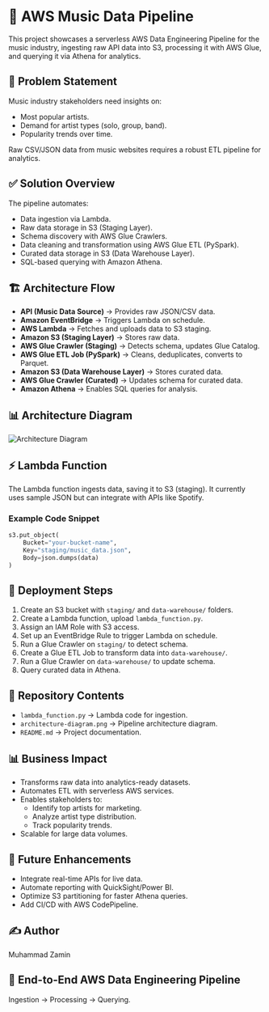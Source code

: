 # 🎵 AWS Music Data Pipeline

This project showcases a serverless AWS Data Engineering Pipeline for the music industry, ingesting raw API data into S3, processing it with AWS Glue, and querying it via Athena for analytics.

## 📌 Problem Statement

Music industry stakeholders need insights on:
- Most popular artists.
- Demand for artist types (solo, group, band).
- Popularity trends over time.

Raw CSV/JSON data from music websites requires a robust ETL pipeline for analytics.

## ✅ Solution Overview

The pipeline automates:
- Data ingestion via Lambda.
- Raw data storage in S3 (Staging Layer).
- Schema discovery with AWS Glue Crawlers.
- Data cleaning and transformation using AWS Glue ETL (PySpark).
- Curated data storage in S3 (Data Warehouse Layer).
- SQL-based querying with Amazon Athena.

## 🏗️ Architecture Flow

- **API (Music Data Source)** → Provides raw JSON/CSV data.
- **Amazon EventBridge** → Triggers Lambda on schedule.
- **AWS Lambda** → Fetches and uploads data to S3 staging.
- **Amazon S3 (Staging Layer)** → Stores raw data.
- **AWS Glue Crawler (Staging)** → Detects schema, updates Glue Catalog.
- **AWS Glue ETL Job (PySpark)** → Cleans, deduplicates, converts to Parquet.
- **Amazon S3 (Data Warehouse Layer)** → Stores curated data.
- **AWS Glue Crawler (Curated)** → Updates schema for curated data.
- **Amazon Athena** → Enables SQL queries for analysis.

## 📊 Architecture Diagram

![Architecture Diagram](architecture-diagram.png)

## ⚡ Lambda Function

The Lambda function ingests data, saving it to S3 (staging). It currently uses sample JSON but can integrate with APIs like Spotify.

### Example Code Snippet
```python
s3.put_object(
    Bucket="your-bucket-name",
    Key="staging/music_data.json",
    Body=json.dumps(data)
)
```

## 🚀 Deployment Steps

1. Create an S3 bucket with `staging/` and `data-warehouse/` folders.
2. Create a Lambda function, upload `lambda_function.py`.
3. Assign an IAM Role with S3 access.
4. Set up an EventBridge Rule to trigger Lambda on schedule.
5. Run a Glue Crawler on `staging/` to detect schema.
6. Create a Glue ETL Job to transform data into `data-warehouse/`.
7. Run a Glue Crawler on `data-warehouse/` to update schema.
8. Query curated data in Athena.

## 📂 Repository Contents

- `lambda_function.py` → Lambda code for ingestion.
- `architecture-diagram.png` → Pipeline architecture diagram.
- `README.md` → Project documentation.

## 📊 Business Impact

- Transforms raw data into analytics-ready datasets.
- Automates ETL with serverless AWS services.
- Enables stakeholders to:
  - Identify top artists for marketing.
  - Analyze artist type distribution.
  - Track popularity trends.
- Scalable for large data volumes.

## 🔮 Future Enhancements

- Integrate real-time APIs for live data.
- Automate reporting with QuickSight/Power BI.
- Optimize S3 partitioning for faster Athena queries.
- Add CI/CD with AWS CodePipeline.

## ✍️ Author
Muhammad Zamin

## 📌 End-to-End AWS Data Engineering Pipeline
Ingestion → Processing → Querying.
